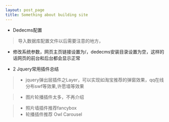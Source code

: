 ```yaml
---
layout: post_page
title: Something about building site
---
```



- Dedecms配置
> 导入数据库配置文件以后需要注意的地方，
> 
- 修改系统参数，网页主页链接设置为/，dedecms安装目录设置为空，这样的话网页的前台和后台都会显示正常

- 2 Jquery常用插件总结

> - jquery弹出层插件之Layer，可以实现如淘宝推荐的弹窗效果，qq在线分布swf等效果,许愿墙等效果

> - 图片轮播插件太多，不再介绍

> - 照片墙插件推荐fancybox
> - 轮播插件推荐 Owl Carousel




 

 
